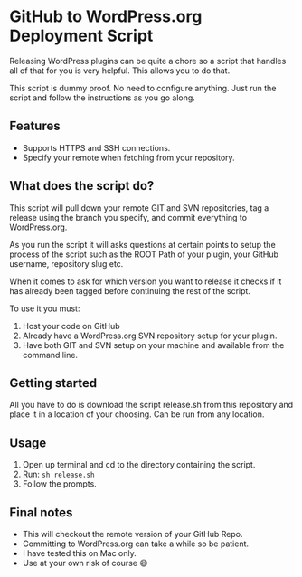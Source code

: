 # GitHub to WordPress.org Deployment Script
Releasing WordPress plugins can be quite a chore so a script that handles all of that for you is very helpful. This allows you to do that.

This script is dummy proof. No need to configure anything. Just run the script and follow the instructions as you go along.

## Features
* Supports HTTPS and SSH connections.
* Specify your remote when fetching from your repository.

## What does the script do?
This script will pull down your remote GIT and SVN repositories, tag a release using the branch you specify, and commit everything to WordPress.org.

As you run the script it will asks questions at certain points to setup the process of the script such as the ROOT Path of your plugin, your GitHub username, repository slug etc.

When it comes to ask for which version you want to release it checks if it has already been tagged before continuing the rest of the script.

To use it you must:

1. Host your code on GitHub
2. Already have a WordPress.org SVN repository setup for your plugin.
3. Have both GIT and SVN setup on your machine and available from the command line.

## Getting started

All you have to do is download the script release.sh from this repository and place it in a location of your choosing. Can be run from any location.

## Usage

1. Open up terminal and cd to the directory containing the script.
2. Run: ```sh release.sh```
3. Follow the prompts.

## Final notes

- This will checkout the remote version of your GitHub Repo.
- Committing to WordPress.org can take a while so be patient.
- I have tested this on Mac only.
- Use at your own risk of course :smile:
